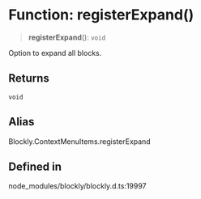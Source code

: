 # Function: registerExpand()

> **registerExpand**(): `void`

Option to expand all blocks.

## Returns

`void`

## Alias

Blockly.ContextMenuItems.registerExpand

## Defined in

node_modules/blockly/blockly.d.ts:19997
